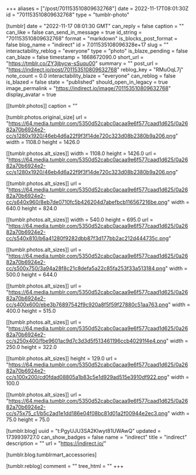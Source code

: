 +++
aliases = ["/post/701153510809632768"]
date = 2022-11-17T08:01:30Z
id = "701153510809632768"
type = "tumblr-photo"

[tumblr]
date = "2022-11-17 08:01:30 GMT"
can_reply = false
caption = ""
can_like = false
can_send_in_message = true
id_string = "701153510809632768"
format = "markdown"
is_blocks_post_format = false
blog_name = "indirect"
id = 7.011535108096328e+17
slug = ""
interactability_reblog = "everyone"
type = "photo"
is_blaze_pending = false
can_blaze = false
timestamp = 1668672090.0
short_url = "https://tmblr.co/ZY3jbycw-sSuqu00"
summary = ""
post_url = "https://indirect.io/post/701153510809632768"
reblog_key = "RMuOqL7j"
note_count = 0.0
interactability_blaze = "everyone"
can_reblog = false
is_blazed = false
state = "published"
should_open_in_legacy = true
image_permalink = "https://indirect.io/image/701153510809632768"
display_avatar = true

[[tumblr.photos]]
caption = ""

[tumblr.photos.original_size]
url = "https://64.media.tumblr.com/5350d52cabc0acaa9e6f577caad1d625/0a2682a70b6924e2-cc/s1280x1920/46eb4d6a22f9f3f14de720c323d08b2380b9a206.png"
width = 1108.0
height = 1426.0

[[tumblr.photos.alt_sizes]]
width = 1108.0
height = 1426.0
url = "https://64.media.tumblr.com/5350d52cabc0acaa9e6f577caad1d625/0a2682a70b6924e2-cc/s1280x1920/46eb4d6a22f9f3f14de720c323d08b2380b9a206.png"

[[tumblr.photos.alt_sizes]]
url = "https://64.media.tumblr.com/5350d52cabc0acaa9e6f577caad1d625/0a2682a70b6924e2-cc/s640x960/8eb7de0710fc5b426204d7abefbcb116567216be.png"
width = 640.0
height = 824.0

[[tumblr.photos.alt_sizes]]
width = 540.0
height = 695.0
url = "https://64.media.tumblr.com/5350d52cabc0acaa9e6f577caad1d625/0a2682a70b6924e2-cc/s540x810/b6a41280f9282dbb87f3d177bb2ac212d444735c.png"

[[tumblr.photos.alt_sizes]]
url = "https://64.media.tumblr.com/5350d52cabc0acaa9e6f577caad1d625/0a2682a70b6924e2-cc/s500x750/3a94a28f8c21c8defa5a22c85fa253f33a513184.png"
width = 500.0
height = 644.0

[[tumblr.photos.alt_sizes]]
url = "https://64.media.tumblr.com/5350d52cabc0acaa9e6f577caad1d625/0a2682a70b6924e2-cc/s400x600/ebe3b76897542f9c920a8f5f59f27880c51aa763.png"
width = 400.0
height = 515.0

[[tumblr.photos.alt_sizes]]
url = "https://64.media.tumblr.com/5350d52cabc0acaa9e6f577caad1d625/0a2682a70b6924e2-cc/s250x400/fbe9601ac9d7c3d3d5f513461196ccb40291f4e4.png"
width = 250.0
height = 322.0

[[tumblr.photos.alt_sizes]]
height = 129.0
url = "https://64.media.tumblr.com/5350d52cabc0acaa9e6f577caad1d625/0a2682a70b6924e2-cc/s100x200/cd0fdad08805a1b83c5e1d929ad515e3910df922.png"
width = 100.0

[[tumblr.photos.alt_sizes]]
url = "https://64.media.tumblr.com/5350d52cabc0acaa9e6f577caad1d625/0a2682a70b6924e2-cc/s75x75_c1/b5c2ad1e1dd186e04f08bc81d01a2f00944e2ec3.png"
width = 75.0
height = 75.0

[tumblr.blog]
uuid = "t:PgyUJU3SA2Klwyt81UWAwQ"
updated = 1739939727.0
can_show_badges = false
name = "indirect"
title = "indirect"
description = ""
url = "https://indirect.io/"

[tumblr.blog.tumblrmart_accessories]

[tumblr.reblog]
comment = ""
tree_html = ""
+++

